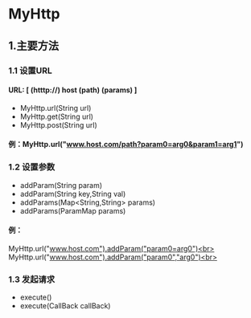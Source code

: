 # MyHttp

## 1.主要方法
### 1.1 设置URL
#### URL: [ (htttp://) host (path) (params) ]
* MyHttp.url(String url)  
* MyHttp.get(String url)
* MyHttp.post(String url)

#### 例：MyHttp.url("www.host.com/path?param0=arg0&param1=arg1")
### 1.2 设置参数
* addParam(String param)
* addParam(String key,String val)
* addParams(Map<String,String> params)
* addParams(ParamMap params)

#### 例：<br>
MyHttp.url("www.host.com").addParam("param0=arg0")<br>
MyHttp.url("www.host.com").addParam("param0","arg0")<br>

### 1.3 发起请求
* execute()
* execute(CallBack callBack)
